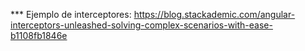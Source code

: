 *** Ejemplo de interceptores:
https://blog.stackademic.com/angular-interceptors-unleashed-solving-complex-scenarios-with-ease-b1108fb1846e
